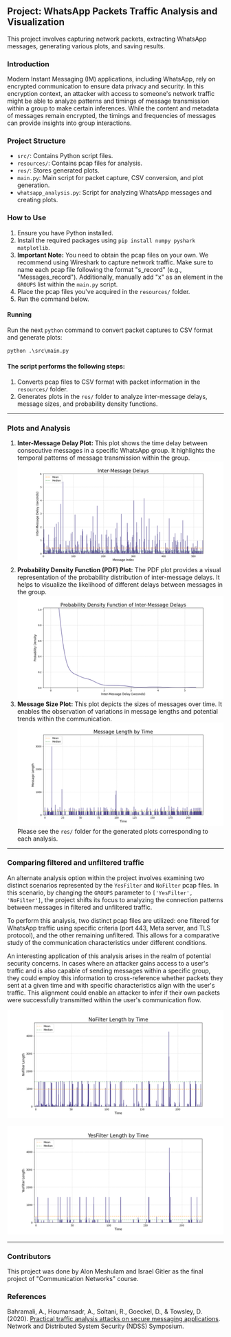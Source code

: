 ## Project: WhatsApp Packets Traffic Analysis and Visualization

This project involves capturing network packets, extracting WhatsApp messages, generating various plots, and saving results.

### Introduction

Modern Instant Messaging (IM) applications, including WhatsApp, rely on encrypted communication to ensure data privacy and security. In this encryption context, an attacker with access to someone's network traffic might be able to analyze patterns and timings of message transmission within a group to make certain inferences. While the content and metadata of messages remain encrypted, the timings and frequencies of messages can provide insights into group interactions.

### Project Structure

- `src/`: Contains Python script files.
- `resources/`: Contains pcap files for analysis.
- `res/`: Stores generated plots.
- `main.py`: Main script for packet capture, CSV conversion, and plot generation.
- `whatsapp_analysis.py`: Script for analyzing WhatsApp messages and creating plots.

### How to Use

1. Ensure you have Python installed.
2. Install the required packages using `pip install numpy pyshark matplotlib`.
3. **Important Note:** You need to obtain the pcap files on your own. We recommend using Wireshark to capture network traffic. Make sure to name each pcap file following the format "<x>s_record" (e.g., "Messages_record"). Additionally, manually add "x" as an element in the `GROUPS` list within the `main.py` script.
4. Place the pcap files you've acquired in the `resources/` folder.
5.  Run the command below.

#### Running

Run the next `python` command to convert packet captures to CSV format and generate plots:
```python
python .\src\main.py
```

#### The script performs the following steps:

1. Converts pcap files to CSV format with packet information in the `resources/` folder.
2. Generates plots in the `res/` folder to analyze inter-message delays, message sizes, and probability density functions.
----
### Plots and Analysis
1. **Inter-Message Delay Plot:** This plot shows the time delay between consecutive messages in a specific WhatsApp group. It highlights the temporal patterns of message transmission within the group.
![img_2.png](IMGs/img_2.png)
2. **Probability Density Function (PDF) Plot:** The PDF plot provides a visual representation of the probability distribution of inter-message delays. It helps to visualize the likelihood of different delays between messages in the group.
![img_3.png](IMGs/img_3.png)
3. **Message Size Plot:** This plot depicts the sizes of messages over time. It enables the observation of variations in message lengths and potential trends within the communication.
![img_4.png](IMGs/img_4.png)
Please see the `res/` folder for the generated plots corresponding to each analysis.

----

### Comparing filtered and unfiltered traffic
An alternate analysis option within the project involves examining two distinct scenarios represented by the `YesFilter` and `NoFilter` pcap files. In this scenario, by changing the `GROUPS` parameter to `['YesFilter', 'NoFilter']`, the project shifts its focus to analyzing the connection patterns between messages in filtered and unfiltered traffic.

To perform this analysis, two distinct pcap files are utilized: one filtered for WhatsApp traffic using specific criteria (port 443, Meta server, and TLS protocol), and the other remaining unfiltered. This allows for a comparative study of the communication characteristics under different conditions.

An interesting application of this analysis arises in the realm of potential security concerns. In cases where an attacker gains access to a user's traffic and is also capable of sending messages within a specific group, they could employ this information to cross-reference whether packets they sent at a given time and with specific characteristics align with the user's traffic. This alignment could enable an attacker to infer if their own packets were successfully transmitted within the user's communication flow.

![img.png](IMGs/img.png)

![img_1.png](IMGs/img_1.png)

-----

### Contributors
This project was done by Alon Meshulam and Israel Gitler as the final project of "Communication Networks" course.

### References
Bahramali, A., Houmansadr, A., Soltani, R., Goeckel, D., & Towsley, D. (2020). [Practical traffic analysis attacks on secure messaging applications](https://www.ndss-symposium.org/wp-content/uploads/2020/02/24347-paper.pdf). Network and Distributed System Security (NDSS) Symposium.